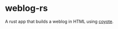 # weblog-rs

A rust app that builds a weblog in HTML using [coyote](https://github.com/wolfpup-software/coyote-rs).
